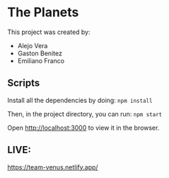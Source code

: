 # The Planets

This project was created by: 
- Alejo Vera
- Gaston Benitez
- Emiliano Franco

## Scripts

Install all the dependencies by doing: `npm install`

Then, in the project directory, you can run: `npm start`

Open [http://localhost:3000](http://localhost:3000) to view it in the browser.

## LIVE:

https://team-venus.netlify.app/ 

